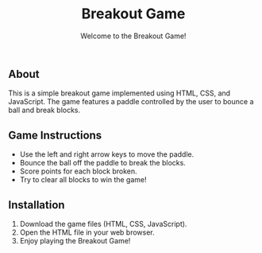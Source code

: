 <!DOCTYPE html>
<html lang="en">
<head>
    <meta charset="UTF-8">
    <meta name="viewport" content="width=device-width, initial-scale=1.0">
    
</head>
<body>
    <header>
        <h1>Breakout Game</h1>
        <p>Welcome to the Breakout Game!</p>
    </header>
    <main>
        <section>
            <h2>About</h2>
            <p>This is a simple breakout game implemented using HTML, CSS, and JavaScript. The game features a paddle controlled by the user to bounce a ball and break blocks.</p>
        </section>
        <section>
            <h2>Game Instructions</h2>
            <ul>
                <li>Use the left and right arrow keys to move the paddle.</li>
                <li>Bounce the ball off the paddle to break the blocks.</li>
                <li>Score points for each block broken.</li>
                <li>Try to clear all blocks to win the game!</li>
            </ul>
        </section>
        <section>
            <h2>Installation</h2>
            <ol>
                <li>Download the game files (HTML, CSS, JavaScript).</li>
                <li>Open the HTML file in your web browser.</li>
                <li>Enjoy playing the Breakout Game!</li>
            </ol>
        </section>
        </section>
    </main>
</body>
</html>
